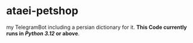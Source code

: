 # ataei-petshop
my TelegramBot including a persian dictionary for it.
**This Code currently runs in _Python 3.12_ or above**.
